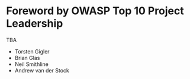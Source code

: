# Foreword by OWASP Top 10 Project Leadership

TBA

- Torsten Gigler
- Brian Glas
- Neil Smithline
- Andrew van der Stock
